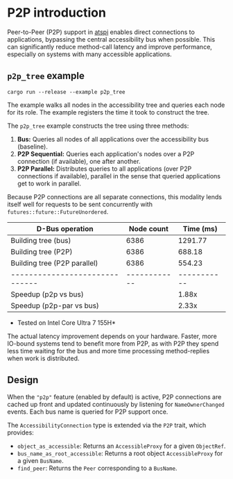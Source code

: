 # P2P introduction

Peer-to-Peer (P2P) support in [atspi](../atspi) enables direct connections to applications, bypassing the central accessibility bus when possible. This can significantly reduce method-call latency and improve performance, especially on systems with many accessible applications.

## `p2p_tree` example

```shell
cargo run --release --example p2p_tree
```

The example walks all nodes in the accessibility tree and queries each node for its role. The example registers the time it took to construct the tree.

The `p2p_tree` example constructs the tree using three methods:

1. **Bus:** Queries all nodes of all applications over the accessibility bus (baseline).
2. **P2P Sequential:** Queries each application's nodes over a P2P connection (if available), one after another.
3. **P2P Parallel:** Distributes queries to all applications (over P2P connections if available), parallel in the sense that queried applications get to work in parallel.

Because P2P connections are all separate connections, this modality lends itself well for requests to be sent concurrently with `futures::future::FutureUnordered`.

| D-Bus operation              | Node count | Time (ms) |
|------------------------------|------------|-----------|
| Building tree (bus)          | 6386       | 1291.77   |
| Building tree (P2P)          | 6386       | 688.18    |
| Building tree (P2P parallel) | 6386       | 554.23    |
|------------------------------|------------|-----------|
| Speedup (p2p vs bus)         |            | 1.88x     |
| Speedup (p2p-par vs bus)     |            | 2.33x     |

* Tested on Intel Core Ultra 7 155H*

The actual latency improvement depends on your hardware. Faster, more IO-bound systems tend to benefit more from P2P, as with P2P they spend less time waiting for the bus and more time processing method-replies when work is distributed.

## Design

When the `"p2p"` feature (enabled by default) is active, P2P connections are cached up front and updated continuously by listening for `NameOwnerChanged` events. Each bus name is queried for P2P support once.

The `AccessibilityConnection` type is extended via the `P2P` trait, which provides:

* `object_as_accessible`: Returns an `AccessibleProxy` for a given `ObjectRef`.
* `bus_name_as_root_accessible`: Returns a root object `AccessibleProxy` for a given `BusName`.
* `find_peer`: Returns the `Peer` corresponding to a `BusName`.
